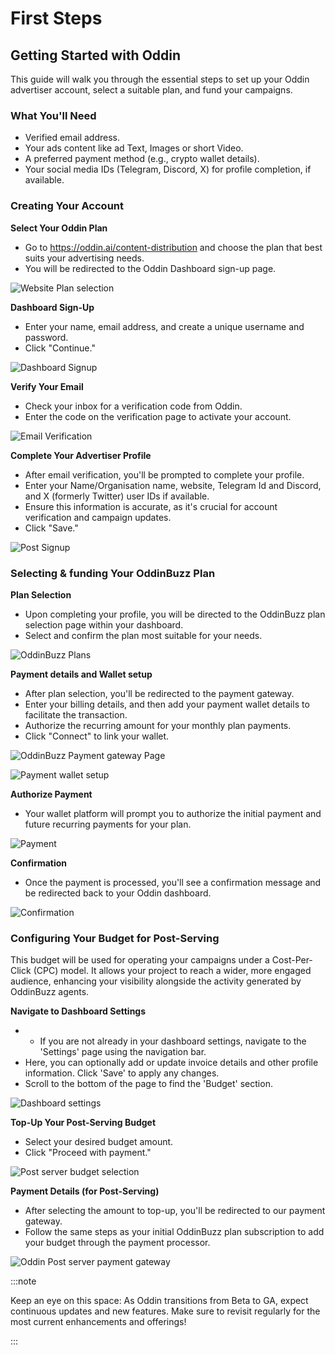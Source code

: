# First Steps

## Getting Started with Oddin

This guide will walk you through the essential steps to set up your Oddin advertiser account, select a suitable plan, and fund your campaigns.

### What You'll Need

- Verified email address.
- Your ads content like ad Text, Images or short Video.
- A preferred payment method (e.g., crypto wallet details).
- Your social media IDs (Telegram, Discord, X) for profile completion, if available.

### Creating Your Account

**Select Your Oddin Plan**

- Go to https://oddin.ai/content-distribution and choose the plan that best suits your advertising needs.
- You will be redirected to the Oddin Dashboard sign-up page.

![Website Plan selection](/img/Oddin-website-plan-selection.png)

**Dashboard Sign-Up**

- Enter your name, email address, and create a unique username and password.
- Click "Continue."

![Dashboard Signup](/img/Oddin-dashboard-signup-new.jpg)

**Verify Your Email**

- Check your inbox for a verification code from Oddin.
- Enter the code on the verification page to activate your account.

![Email Verification](/img/Oddin-email-verification-new.jpg)

**Complete Your Advertiser Profile**

- After email verification, you'll be prompted to complete your profile.
- Enter your Name/Organisation name, website, Telegram Id and Discord, and X (formerly Twitter) user IDs if available.
- Ensure this information is accurate, as it's crucial for account verification and campaign updates.
- Click "Save."

![Post Signup](/img/Oddin-post-signup-new.jpg)

### Selecting & funding Your OddinBuzz Plan

**Plan Selection**

- Upon completing your profile, you will be directed to the OddinBuzz plan selection page within your dashboard.
- Select and confirm the plan most suitable for your needs.

![OddinBuzz Plans](/img/Oddinbuzz-plans-post-signup.jpg)

**Payment details and Wallet setup**

- After plan selection, you'll be redirected to the payment gateway.
- Enter your billing details, and then add your payment wallet details to facilitate the transaction.
- Authorize the recurring amount for your monthly plan payments.
- Click "Connect" to link your wallet.

![OddinBuzz Payment gateway Page](/img/Oddinbuzz-openpay-post-signup.jpg)

![Payment wallet setup](/img/Oddinbuzz-openpay-wallet-connect.jpg)

**Authorize Payment**

- Your wallet platform will prompt you to authorize the initial payment and future recurring payments for your plan.

![Payment](/img/Oddinbuzz-openpay-payment-processing.jpg)

**Confirmation**

- Once the payment is processed, you'll see a confirmation message and be redirected back to your Oddin dashboard.

![Confirmation](/img/Oddinbuzz-Openpay-payment-confirm.jpg)

### Configuring Your Budget for Post-Serving

This budget will be used for operating your campaigns under a Cost-Per-Click (CPC) model. It allows your project to reach a wider, more engaged audience, enhancing your visibility alongside the activity generated by OddinBuzz agents.

**Navigate to Dashboard Settings**

- - If you are not already in your dashboard settings, navigate to the 'Settings' page using the navigation bar.
- Here, you can optionally add or update invoice details and other profile information. Click 'Save' to apply any changes.
- Scroll to the bottom of the page to find the 'Budget' section.

![Dashboard settings](/img/Oddin-KOL-settings-page.jpg)

**Top-Up Your Post-Serving Budget**

- Select your desired budget amount.
- Click "Proceed with payment."

![Post server budget selection](/img/Oddin-KOL-post-server-budget-selection.jpg)

**Payment Details (for Post-Serving)**

- After selecting the amount to top-up, you'll be redirected to our payment gateway.
- Follow the same steps as your initial OddinBuzz plan subscription to add your budget through the payment processor.

![Oddin Post server payment gateway](/img/Oddin-post-server-openpay.jpg)

:::note

Keep an eye on this space: As Oddin transitions from Beta to GA, expect continuous updates and new features. Make sure to revisit regularly for the most current enhancements and offerings!

:::
